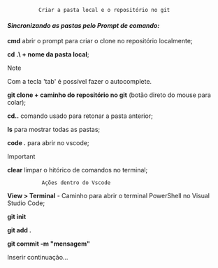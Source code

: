               Criar a pasta local e o repositório no git


<!-- comentário --> 

#### ***Sincronizando as pastas pelo Prompt de comando:***

**cmd** abrir o prompt para criar o clone no repositório localmente;

**cd .\ + nome da pasta local**;

>[!NOTE]
>
>Com a tecla 'tab' é possível fazer o autocomplete.

**git clone + caminho do repositório no git** (botão direto do mouse para colar);

**cd..** comando usado para retonar a pasta anterior;

**ls** para mostrar todas as pastas;

**code .** para abrir no vscode;

>[!IMPORTANT]
>
> **clear** limpar o hitórico de comandos no terminal;

               Ações dentro do Vscode
               

**View > Terminal** - Caminho para abrir o terminal PowerShell no Visual Studio Code;

**git init**

**git add .**

**git commit -m "mensagem"**

Inserir continuação...

